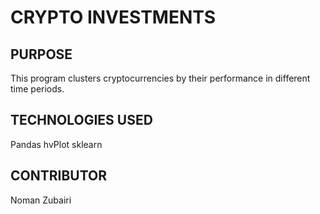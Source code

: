 # CRYPTO INVESTMENTS

## PURPOSE
This program clusters cryptocurrencies by their performance in different time periods.

## TECHNOLOGIES USED
Pandas
hvPlot
sklearn

## CONTRIBUTOR
Noman Zubairi
